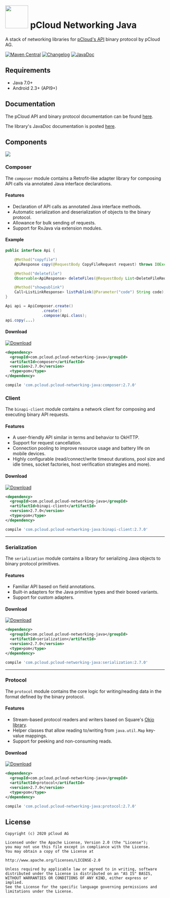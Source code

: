 # <img src="docs/logo_color.png" width="72"> pCloud Networking Java

A stack of networking libraries for [ pCloud's API][docs] binary protocol by pCloud AG.

[![Maven Central](https://img.shields.io/badge/Maven_Central-2.7.0-17bed0?style=for-the-badge)](https://search.maven.org/search?q=g:com.pcloud.pcloud-networking-java)
[![Changelog](https://img.shields.io/badge/Changelog-2.7.0-17bed0?style=for-the-badge)](CHANGELOG.md)
[![JavaDoc](https://img.shields.io/badge/JavaDoc-2.7.0-17bed0?style=for-the-badge)][docs]

## Requirements

- Java 7.0+
- Android 2.3+ (API9+)

## Documentation

The pCloud API and binary protocol documentation can be found [here][docs].

The library's JavaDoc documentation is posted [here][javadoc].


## Components

<img src="docs/images/module-stack.png">

### Composer

The `composer` module contains a Retrofit-like adapter library for composing API calls via annotated Java interface declarations.

#### Features

* Declaration of API calls as annotated Java interface methods.
* Automatic serialization and deserialization of objects to the binary protocol.
* Allowance for bulk sending of requests.
* Support for RxJava via extension modules.

#### Example

```java
public interface Api {

    @Method("copyfile")
    ApiResponse copy(@RequestBody CopyFileRequest request) throws IOException;

    @Method("deletefile")
    Observable<ApiResponse> deleteFiles(@RequestBody List<DeleteFileRequest> requests);

    @Method("showpublink")
    Call<ListLinkResponse> listPublink(@Parameter("code") String code);
}

Api api = ApiComposer.create()
                .create()
                .compose(Api.class);
api.copy(...)

```

#### Download

[ ![Download](https://img.shields.io/badge/Maven_Central-2.7.0-17bed0?style=for-the-badge) ](https://search.maven.org/artifact/com.pcloud.pcloud-networking-java/composer/2.7.0/jar)

```xml
<dependency>
  <groupId>com.pcloud.pcloud-networking-java</groupId>
  <artifactId>composer</artifactId>
  <version>2.7.0</version>
  <type>pom</type>
</dependency>
```

```groovy
compile 'com.pcloud.pcloud-networking-java:composer:2.7.0'
```

### Client

The `binapi-client` module contains a network client for composing and executing binary API requests.

#### Features

* A user-friendly API similar in terms and behavior to OkHTTP.
* Support for request cancellation.
* Connection pooling to improve resource usage and battery life on mobile devices.
* Highly configurable (read/connect/write timeout durations, pool size and idle times, socket factories, host verification strategies and more).

#### Download

[ ![Download](https://img.shields.io/badge/Maven_Central-2.7.0-17bed0?style=for-the-badge) ](https://search.maven.org/artifact/com.pcloud.pcloud-networking-java/composer/2.7.0/jar)

```xml
<dependency>
  <groupId>com.pcloud.pcloud-networking-java</groupId>
  <artifactId>binapi-client</artifactId>
  <version>2.7.0</version>
  <type>pom</type>
</dependency>
```

```groovy
compile 'com.pcloud.pcloud-networking-java:binapi-client:2.7.0'
```

--------------------------------------------------------------------------------
### Serialization

The `serialization` module contains a library for serializing Java objects to binary protocol primitives.

#### Features

* Familiar API based on field annotations.
* Built-in adapters for the Java primitive types and their boxed variants.
* Support for custom adapters.

#### Download

[ ![Download](https://img.shields.io/badge/Maven_Central-2.7.0-17bed0?style=for-the-badge) ](https://search.maven.org/artifact/com.pcloud.pcloud-networking-java/serialization/2.7.0/jar)


```xml
<dependency>
  <groupId>com.pcloud.pcloud-networking-java</groupId>
  <artifactId>serialization</artifactId>
  <version>2.7.0</version>
  <type>pom</type>
</dependency>
```

```groovy
compile 'com.pcloud.pcloud-networking-java:serialization:2.7.0'
```
--------------------------------------------------------------------------------
### Protocol

The `protocol` module contains the core logic for writing/reading data in the format defined by the binary protocol.

#### Features

* Stream-based protocol readers and writers based on Square's [Okio library](https://github.com/square/okio).
* Helper classes that allow reading to/writing from `java.util.Map` key-value mappings.
* Support for peeking and non-consuming reads.

#### Download

[ ![Download](https://img.shields.io/badge/Maven_Central-2.7.0-17bed0?style=for-the-badge)](https://search.maven.org/artifact/com.pcloud.pcloud-networking-java/composer/2.7.0/jar)

```xml
<dependency>
  <groupId>com.pcloud.pcloud-networking-java</groupId>
  <artifactId>protocol</artifactId>
  <version>2.7.0</version>
  <type>pom</type>
</dependency>
```

```groovy
compile 'com.pcloud.pcloud-networking-java:protocol:2.7.0'
```

## License
	Copyright (c) 2020 pCloud AG

	Licensed under the Apache License, Version 2.0 (the "License");
	you may not use this file except in compliance with the License.
	You may obtain a copy of the License at

    http://www.apache.org/licenses/LICENSE-2.0

    Unless required by applicable law or agreed to in writing, software
    distributed under the License is distributed on an "AS IS" BASIS,
    WITHOUT WARRANTIES OR CONDITIONS OF ANY KIND, either express or implied.
    See the License for the specific language governing permissions and
    limitations under the License.


[site]: https://www.pcloud.com/
[docs]: https://docs.pcloud.com/
[javadoc]: https://pcloud.github.io/pcloud-networking-java/
